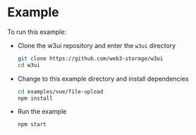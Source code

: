 # Example

To run this example:

- Clone the w3ui repository and enter the `w3ui` directory

  ```sh
  git clone https://github.com/web3-storage/w3ui
  cd w3ui
  ```

- Change to this example directory and install dependencies

  ```sh
  cd examples/vue/file-upload
  npm install
  ```

- Run the example

  ```sh
  npm start
  ```
